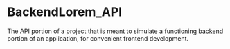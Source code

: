 # BackendLorem_API
The API portion of a project that is meant to simulate a functioning backend portion of an application, for convenient frontend development.

